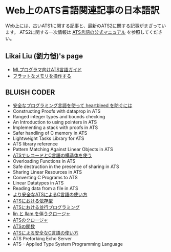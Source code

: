 # Web上のATS言語関連記事の日本語訳

Web上には、古いATS1に関する記事と、最新のATS2に関する記事がまざっています。
ATS2に関する一次情報は
[ATS言語の公式マニュアル](../Manual/index.md)
を参照してください。

## Likai Liu (劉力愷)'s page

* [MLプログラマ向けATS言語ガイド](cs.likai.org/ats/ml-programmers-guide-to-ats.md)
* [フラットなメモリを操作する](cs.likai.org/ats/manipulating-flat-memory.md)

## BLUISH CODER

* [安全なプログラミング言語を使って heartbleed を防ぐには](bluishcoder.co.nz/2014/04/11/preventing-heartbleed-bugs-with-safe-languages.md)
* Constructing Proofs with dataprop in ATS
* Ranged integer types and bounds checking
* An Introduction to using pointers in ATS
* Implementing a stack with proofs in ATS
* Safer handling of C memory in ATS
* Lightweight Tasks Library for ATS
* ATS library reference
* Pattern Matching Against Linear Objects in ATS
* [ATSでレコードとC言語の構造体を使う](bluishcoder.co.nz/2011/11/01/using-records-and-c-structs-in-ats.md)
* Overloading Functions in ATS
* Safe destruction in the presence of sharing in ATS
* Sharing Linear Resources in ATS
* Converting C Programs to ATS
* Linear Datatypes in ATS
* Reading data from a file in ATS
* [より安全なATSによるC言語の使い方](bluishcoder.co.nz/2010/11/23/more-on-type-safety-using-c-and-ats.md)
* [ATSにおける依存型](bluishcoder.co.nz/2010/09/01/dependent-types-in-ats.md)
* [ATSにおける並行プログラミング](bluishcoder.co.nz/2010/08/11/concurrency-in-ats.md)
* [lin と llam を伴うクロージャ](bluishcoder.co.nz/2010/08/02/lin-and-llam-with-closures.md)
* [ATSのクロージャ](bluishcoder.co.nz/2010/06/20/closures-in-ats.md)
* [ATSの関数](bluishcoder.co.nz/2010/06/13/functions-in-ats.md)
* [ATSによる安全なC言語の使い方](bluishcoder.co.nz/2010/06/02/safer-c-code-using-ats.md)
* ATS Preforking Echo Server
* ATS - Applied Type System Programming Language
